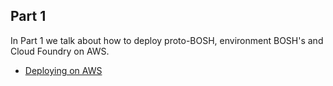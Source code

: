## Part 1

In Part 1 we talk about how to deploy proto-BOSH, environment BOSH's and Cloud Foundry on AWS.

  * [Deploying on AWS](aws.md)
